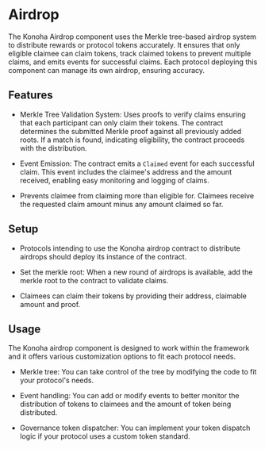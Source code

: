 # Airdrop

The Konoha Airdrop component uses the Merkle tree-based airdrop system to distribute rewards or protocol tokens accurately. It ensures that only eligible claimee can claim tokens, track claimed tokens to prevent multiple claims, and emits events for successful claims. Each protocol deploying this component can manage its own airdrop, ensuring accuracy.

## Features

* Merkle Tree Validation System: Uses proofs to verify claims ensuring that each participant can only claim their tokens. The contract determines the submitted Merkle proof against all previously added roots. If a match is found, indicating eligibility, the contract proceeds with the distribution.
  
* Event Emission: The contract emits a `Claimed` event for each successful claim. This event includes the claimee's address and the amount received, enabling easy monitoring and logging of claims.
  
* Prevents claimee from claiming more than eligible for. Claimees receive the requested claim amount minus any amount claimed so far.

## Setup

* Protocols intending to use the Konoha airdrop contract to distribute airdrops should deploy its instance of the contract.
  
* Set the merkle root: When a new round of airdrops is available, add the merkle root to the contract to validate claims.
  
* Claimees can claim their tokens by providing their address, claimable amount and proof.
  
## Usage

The Konoha airdrop component is designed to work within the framework and it offers various customization options to fit each protocol needs.

* Merkle tree: You can take control of the tree by modifying the code to fit your protocol's needs.
  
* Event handling: You can add or modify events to better monitor the distribution of tokens to claimees and the amount of token being distributed.
  
* Governance token dispatcher: You can implement your token dispatch logic if your protocol uses a custom token standard.